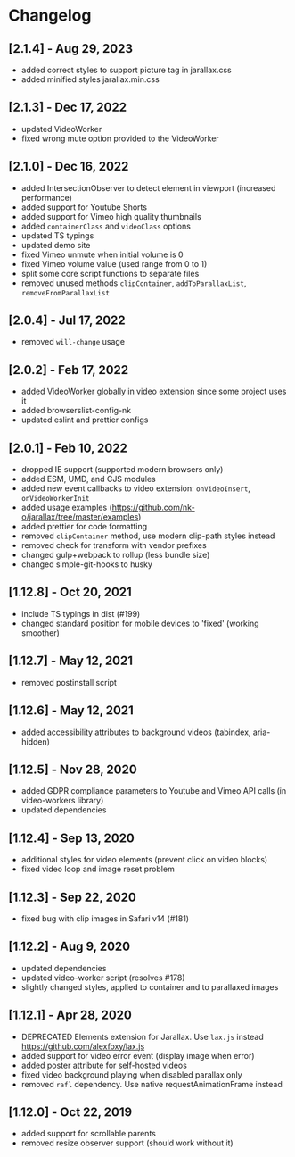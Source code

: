 # Changelog

## [2.1.4] - Aug 29, 2023

- added correct styles to support picture tag in jarallax.css
- added minified styles jarallax.min.css

## [2.1.3] - Dec 17, 2022

- updated VideoWorker
- fixed wrong mute option provided to the VideoWorker

## [2.1.0] - Dec 16, 2022

- added IntersectionObserver to detect element in viewport (increased performance)
- added support for Youtube Shorts
- added support for Vimeo high quality thumbnails
- added `containerClass` and `videoClass` options
- updated TS typings
- updated demo site
- fixed Vimeo unmute when initial volume is 0
- fixed Vimeo volume value (used range from 0 to 1)
- split some core script functions to separate files
- removed unused methods `clipContainer`, `addToParallaxList`, `removeFromParallaxList`

## [2.0.4] - Jul 17, 2022

- removed `will-change` usage

## [2.0.2] - Feb 17, 2022

- added VideoWorker globally in video extension since some project uses it
- added browserslist-config-nk
- updated eslint and prettier configs

## [2.0.1] - Feb 10, 2022

- dropped IE support (supported modern browsers only)
- added ESM, UMD, and CJS modules
- added new event callbacks to video extension: `onVideoInsert`, `onVideoWorkerInit`
- added usage examples (<https://github.com/nk-o/jarallax/tree/master/examples>)
- added prettier for code formatting
- removed `clipContainer` method, use modern clip-path styles instead
- removed check for transform with vendor prefixes
- changed gulp+webpack to rollup (less bundle size)
- changed simple-git-hooks to husky

## [1.12.8] - Oct 20, 2021

- include TS typings in dist (#199)
- changed standard position for mobile devices to 'fixed' (working smoother)

## [1.12.7] - May 12, 2021

- removed postinstall script

## [1.12.6] - May 12, 2021

- added accessibility attributes to background videos (tabindex, aria-hidden)

## [1.12.5] - Nov 28, 2020

- added GDPR compliance parameters to Youtube and Vimeo API calls (in video-workers library)
- updated dependencies

## [1.12.4] - Sep 13, 2020

- additional styles for video elements (prevent click on video blocks)
- fixed video loop and image reset problem

## [1.12.3] - Sep 22, 2020

- fixed bug with clip images in Safari v14 (#181)

## [1.12.2] - Aug 9, 2020

- updated dependencies
- updated video-worker script (resolves #178)
- slightly changed styles, applied to container and to parallaxed images

## [1.12.1] - Apr 28, 2020

- DEPRECATED Elements extension for Jarallax. Use `lax.js` instead <https://github.com/alexfoxy/lax.js>
- added support for video error event (display image when error)
- added poster attribute for self-hosted videos
- fixed video background playing when disabled parallax only
- removed `rafl` dependency. Use native requestAnimationFrame instead

## [1.12.0] - Oct 22, 2019

- added support for scrollable parents
- removed resize observer support (should work without it)
